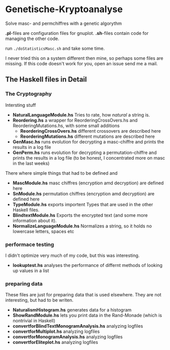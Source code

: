 # Genetische-Kryptoanalyse

Solve masc- and permchiffres with a genetic algorythm

__.pl__-files are configuration files for gnuplot.
__.sh__-files contain code for managing the other code.

run ```./doStatisticsMasc.sh``` and take some time.

I never tried this on a system different then mine,
so perhaps some files are missing.
If this code doesn't work for you, open an issue send me a mail.

## The Haskell files in Detail

### The Cryptography

Intersting stuff

* __NaturalLanguageModule.hs__ Tries to rate, how _natural_ a string is.
* __Reordering.hs__ a wrapper for ReorderingCrossOvers.hs and ReorderingMutations.hs, with some small additions
    * __ReorderingCrossOvers.hs__ different crossovers are described here
    * __ReorderingMutations.hs__ different mutations are described here
* __GenMasc.hs__ runs evolution for decrypting a masc-chiffre and prints the results in a log file
* __GenPerm.hs__ runs evolution for decrypting a permutation-chiffre and prints the results in a log file (to be honest, I concentrated more on masc in the last weeks)

There where simple things that had to be defined and 

* __MascModule.hs__ masc chiffres (encryption amd decryption) are defined here
* __SnModule.hs__ permutation chiffres (encryption amd decryption) are defined here
* __TypeModule.hs__ exports importent Types that are used in the other Haskell files.
* __BlindtextModule.hs__ Exports the encrypted text (and some more information about it).
* __NormalizeLanguageModule.hs__ Normalizes a string, so it holds no lowercase letters, spaces etc


### performace testing

I didn't optimize very much of my code, but this was interesting.

* __lookuptest.hs__ analyses the performance of differnt methods of looking up values in a list

### preparing data

These files are just for preparing data that is used elsewhere. They are not interesting, but had to be writen.

* __NaturalismHistogram.hs__ generates data for a histogram
* __ShowRandModule.hs__ lets you print data in the Rand-Monade (which is nontrivial in Haskell)
* __convertforBlindTextMonogramAnalysis.hs__ analyzing logfiles
* __convertforMultiplot.hs__ analyzing logfiles
* __convertforMonogramAnalysis.hs__ analyzing logfiles
* __convertforEliteplot.hs__ analyzing logfiles


